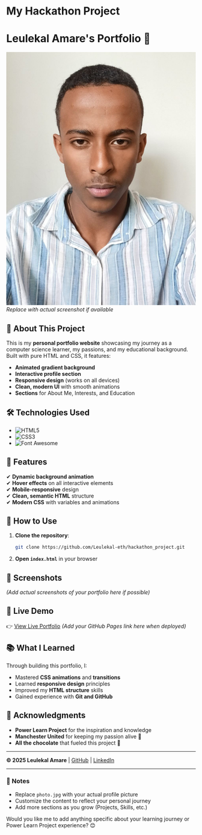 # My Hackathon Project
# **Leulekal Amare's Portfolio** 🚀

![Portfolio Preview](photo.jpg) *Replace with actual screenshot if available*

## **🌟 About This Project**
This is my **personal portfolio website** showcasing my journey as a computer science learner, my passions, and my educational background. Built with pure HTML and CSS, it features:

- **Animated gradient background**
- **Interactive profile section**
- **Responsive design** (works on all devices)
- **Clean, modern UI** with smooth animations
- **Sections** for About Me, Interests, and Education

## **🛠️ Technologies Used**
- ![HTML5](https://img.shields.io/badge/-HTML5-E34F26?logo=html5&logoColor=white)
- ![CSS3](https://img.shields.io/badge/-CSS3-1572B6?logo=css3&logoColor=white)
- ![Font Awesome](https://img.shields.io/badge/-Font%20Awesome-528DD7?logo=font-awesome&logoColor=white)

## **🚀 Features**
✔ **Dynamic background animation**  
✔ **Hover effects** on all interactive elements  
✔ **Mobile-responsive** design  
✔ **Clean, semantic HTML** structure  
✔ **Modern CSS** with variables and animations  

## **📌 How to Use**
1. **Clone the repository**:
   ```bash
   git clone https://github.com/Leulekal-eth/hackathon_project.git
   ```
2. **Open `index.html`** in your browser

## **📸 Screenshots**
*(Add actual screenshots of your portfolio here if possible)*

## **🔗 Live Demo**
👉 [View Live Portfolio](#) *(Add your GitHub Pages link here when deployed)*

## **📚 What I Learned**
Through building this portfolio, I:
- Mastered **CSS animations** and **transitions**
- Learned **responsive design** principles
- Improved my **HTML structure** skills
- Gained experience with **Git and GitHub**

## **🙏 Acknowledgments**
- **Power Learn Project** for the inspiration and knowledge
- **Manchester United** for keeping my passion alive 🔴
- **All the chocolate** that fueled this project 🍫

---

**© 2025 Leulekal Amare** | [GitHub](https://github.com/Leulekal-eth) | [LinkedIn](https://www.linkedin.com/in/leulekal-amare)

---

### **📝 Notes**
- Replace `photo.jpg` with your actual profile picture
- Customize the content to reflect your personal journey
- Add more sections as you grow (Projects, Skills, etc.)

Would you like me to add anything specific about your learning journey or Power Learn Project experience? 😊
